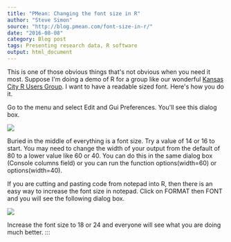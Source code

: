 ```yaml
---
title: "PMean: Changing the font size in R"
author: "Steve Simon"
source: "http://blog.pmean.com/font-size-in-r/"
date: "2016-08-08"
category: Blog post
tags: Presenting research data, R software
output: html_document
---
```


This is one of those obvious things that's not obvious when you need it
most. Suppose I'm doing a demo of R for a group like our wonderful
[Kansas City R Users
Group](http://www.meetup.com/Kansas-City-R-Users-Group/). I want to have
a readable sized font. Here's how you do it.

<!---More--->

Go to the menu and select Edit and Gui Preferences. You'll see this
dialog box.

![](../../../images/font-size-in-r01.png)



Buried in the middle of everything is a font size. Try a value of 14 or
16 to start. You may need to change the width of your output from the
default of 80 to a lower value like 60 or 40. You can do this in the
same dialog box (Console columns field) or you can run the function
options(width=60) or options(width=40).

If you are cutting and pasting code from notepad into R, then there is
an easy way to increase the font size in notepad. Click on FORMAT then
FONT and you will see the following dialog box.

![](../../../images/font-size-in-r02.png)



Increase the font size to 18 or 24 and everyone will see what you are
doing much better.
:::

